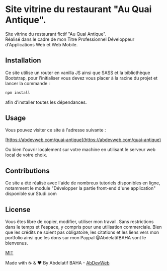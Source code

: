 # Site vitrine du restaurant "Au Quai Antique".

Site vitrine du restaurant fictif "Au Quai Antique".<br/>
Réalisé dans le cadre de mon Titre Professionnel Développeur d'Applications Web et Web Mobile.

## Installation

Ce site utilise un router en vanilla JS ainsi que SASS et la bibliothèque Bootstrap,
pour l'initialiser vous devez vous placer à la racine du projet et lancer la commande :

```bash
npm install
```

afin d'installer toutes les dépendances.

## Usage

Vous pouvez visiter ce site à l'adresse suivante :

[https://abdevweb.com/quai-antique](https://abdevweb.com/quai-antique)

Ou bien l'ouvrir localement sur votre machine en utilisant le serveur web local de votre choix.

## Contributions

Ce site a été réalisé avec l'aide de nombreux tutoriels disponibles en ligne,
notamment le module "Développer la partie front-end d'une application" disponible sur Studi.com

## License

Vous êtes libre de copier, modifier, utiliser mon travail.
Sans restrictions dans le temps et l'espace, y compris pour une utilisation commerciale.
Bien que les crédits ne soient pas obligatoire, les citations et les liens vers mon portfolio
ainsi que les dons sur mon Paypal @AbdelatifBAHA sont le bienvenus.

[MIT](https://choosealicense.com/licenses/mit/)

Made with ☕ & ❤️ By Abdelatif BAHA - [AbDevWeb](https://AbDevWeb.com)
